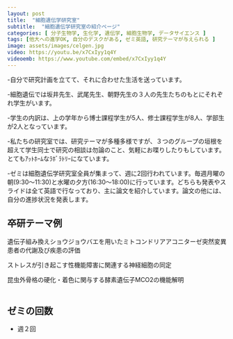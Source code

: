 ```yaml
---
layout: post
title:  "細胞遺伝学研究室"
subtitle:  "細胞遺伝学研究室の紹介ページ"
categories: [ 分子生物学, 生化学, 遺伝学, 細胞生物学, データサイエンス ]
tags: [他大への進学OK, 自分のデスクがある, ゼミ英語, 研究テーマが与えられる ]
image: assets/images/celgen.jpg
video: https://youtu.be/x7CxIyy1q4Y
videoemb: https://www.youtube.com/embed/x7CxIyy1q4Y
---
```


-自分で研究計画を立てて、それに合わせた生活を送っています。

-細胞遺伝では坂井先生、武尾先生、朝野先生の３人の先生たちのもとにそれぞれ学生がいます。

-学生の内訳は、上の学年から博士課程学生が5人、修士課程学生が8人、学部生が2人となっています。

-私たちの研究室では、研究テーマが多種多様ですが、３つのグループの垣根を超えて学生同士で研究の相談は勿論のこと、気軽にお喋りしたりもしています。とてもｱｯﾄﾎｰﾑなﾗﾎﾞﾗﾄﾘｰになています。

-ゼミは細胞遺伝学研究室全員が集まって、週に2回行われています。毎週月曜の朝(9:30〜11:30)と水曜の夕方(16:30〜18:00)に行っています。どちらも発表やスライドは全て英語で行なっており、主に論文を紹介しています。論文の他には、自分の進捗状況を発表します。

## 卒研テーマ例
遺伝子組み換えショウジョウバエを用いたミトコンドリアアコニターゼ突然変異患者の代謝及び疾患の評価

ストレスが引き起こす性機能障害に関連する神経細胞の同定

昆虫外骨格の硬化・着色に関与する酵素遺伝子MCO2の機能解明
<br /><br />
   
## ゼミの回数
- 週２回
<br /><br />
